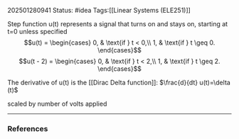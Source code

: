 202501280941
Status: #idea
Tags:[[Linear Systems (ELE251)]]

Step function u(t) represents a signal that turns on and stays on, starting at t=0 unless specified
$$u(t) = \begin{cases}
0, & \text{if } t < 0,\\
1,  & \text{if } t \geq 0.
\end{cases}$$
$$u(t - 2) = \begin{cases}
0, & \text{if } t < 2,\\
1,  & \text{if } t \geq 2.
\end{cases}$$

The derivative of u(t) is the [[Dirac Delta function]]: 
$\frac{d}{dt} u(t)=\delta (t)$

scaled by number of volts applied

---
### References